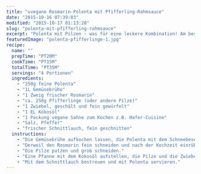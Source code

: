 ```yaml
---
title: "uvegane Rosmarin-Polenta mit Pfifferling-Rahmsauce"
date: "2015-10-16 07:39:03"
modified: "2015-10-17 01:13:28"
slug: "polenta-mit-pfifferling-rahmsauce"
excerpt: "Polenta mit Pilzen - was für eine leckere Kombination! Am besten schmeckt´s natürlich, wenn man die Pilze selbst gefunden hat."
featuredImage: "polenta-pfifferlinge-1.jpg"
recipe:
  name: ""
  prepTime: "PT20M"
  cookTime: "PT15M"
  totalTime: "PT35M"
  servings: "4 Portionen"
  ingredients:
    - "250g feine Polenta"
    - "1L Gemüsebrühe"
    - "1 Zweig frischer Rosmarin"
    - "ca. 250g Pfifferlinge (oder andere Pilze)"
    - "1 Zwiebel, geschält und fein gewürfelt"
    - "1 EL Kokosöl"
    - "1 Packung vegane Sahne zum Kochen z.B. Hafer-Cuisine"
    - "Salz, Pfeffer"
    - "frischer Schnittlauch, fein geschnitten"
  instructions:
    - "Die Gemüsebrühe aufkochen lassen, die Polenta mit dem Schneebesen einrühren und auf kleiner Flamme für 10 min köcheln lassen. Immer wieder mal umrühren."
    - "Derweil den Rosmarin fein schneiden und nach der Kochzeit einrühren. Die Polenta mit geschlossenem Deckel weitere 10 min nachquellen lassen."
    - "Die Pilze putzen und grob schneiden."
    - "Eine Pfanne mit dem Kokosöl aufstellen, die Pilze und die Zwiebel darin für 4min anbraten, dann mit der Sahne ablöschen. Würzen und für 2min weiterköcheln lassen."
    - "Mit dem Schnittlauch bestreuen und mit Polenta servieren."
---
```


